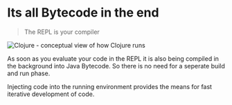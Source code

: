 # Its all Bytecode in the end

> The REPL is your compiler

![Clojure - conceptual view of how Clojure runs](../images/clojure-evaluation-process.png)

  As soon as you evaluate your code in the REPL it is also being compiled in the background into Java Bytecode.  So there is no need for a seperate build and run phase.

  Injecting code into the running environment provides the means for fast iterative development of code.
